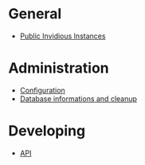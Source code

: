 # General

- [Public Invidious Instances](https://github.com/omarroth/invidious/wiki/Invidious-Instances)

# Administration
- [Configuration](https://github.com/omarroth/invidious/wiki/Configuration-options)
- [Database informations and cleanup](https://github.com/omarroth/invidious/wiki/About-the-database-and-tables)

# Developing

- [API](https://github.com/omarroth/invidious/wiki/API)